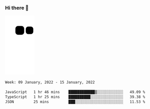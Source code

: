 ### Hi there 👋
![Alt text](https://raw.githubusercontent.com/romain22222/romain22222/output/github-contribution-grid-snake.svg)

<!--START_SECTION:waka-->
```text
Week: 09 January, 2022 - 15 January, 2022

JavaScript   1 hr 46 mins    ████████████▒░░░░░░░░░░░░   49.09 % 
TypeScript   1 hr 25 mins    ██████████░░░░░░░░░░░░░░░   39.38 % 
JSON         25 mins         ███░░░░░░░░░░░░░░░░░░░░░░   11.53 % 
```
<!--END_SECTION:waka-->
<!--
**romain22222/romain22222** is a ✨ _special_ ✨ repository because its `README.md` (this file) appears on your GitHub profile.

Here are some ideas to get you started:

- 🔭 I’m currently working on ...
- 🌱 I’m currently learning ...
- 👯 I’m looking to collaborate on ...
- 🤔 I’m looking for help with ...
- 💬 Ask me about ...
- 📫 How to reach me: ...
- 😄 Pronouns: ...
- ⚡ Fun fact: ...
-->
